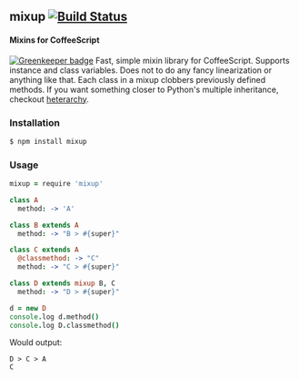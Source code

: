 ## mixup [![Build Status](https://travis-ci.org/zeekay/mixup.svg?branch=master)](https://travis-ci.org/zeekay/mixup)
#### Mixins for CoffeeScript

[![Greenkeeper badge](https://badges.greenkeeper.io/zeekay/mixup.svg)](https://greenkeeper.io/)
Fast, simple mixin library for CoffeeScript. Supports instance and class
variables. Does not to do any fancy linearization or anything like that. Each
class in a mixup clobbers previously defined methods. If you want something
closer to Python's multiple inheritance, checkout
[heterarchy](https://github.com/arximboldi/heterarchy).

### Installation

```sh
$ npm install mixup
```

### Usage
```coffeescript
mixup = require 'mixup'

class A
  method: -> 'A'

class B extends A
  method: -> "B > #{super}"

class C extends A
  @classmethod: -> "C"
  method: -> "C > #{super}"

class D extends mixup B, C
  method: -> "D > #{super}"

d = new D
console.log d.method()
console.log D.classmethod()
```

Would output:

```
D > C > A
C
```
